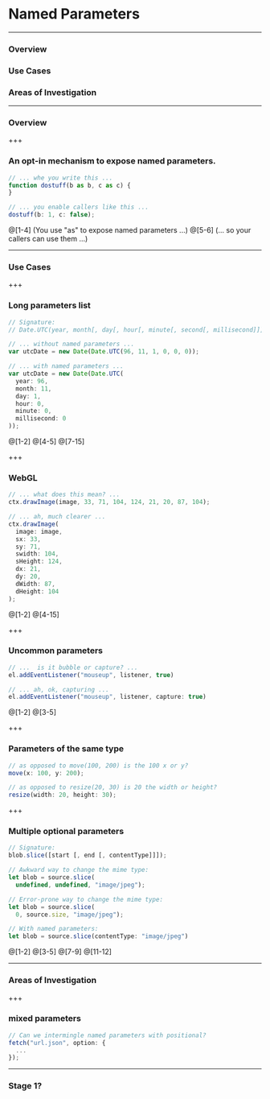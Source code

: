 # Named Parameters

---

### Overview
### Use Cases
### Areas of Investigation

---

### Overview

+++

### An opt-in mechanism to expose named parameters.

```javascript
// ... whe you write this ...
function dostuff(b as b, c as c) {
}

// ... you enable callers like this ...
dostuff(b: 1, c: false); 
```

@[1-4] (You use "as" to expose named parameters ...)
@[5-6] (... so your callers can use them ...)

---

### Use Cases

+++

### Long parameters list

```javascript
// Signature:
// Date.UTC(year, month[, day[, hour[, minute[, second[, millisecond]]]]])

// ... without named parameters ...
var utcDate = new Date(Date.UTC(96, 11, 1, 0, 0, 0));

// ... with named parameters ...
var utcDate = new Date(Date.UTC(
  year: 96, 
  month: 11, 
  day: 1, 
  hour: 0, 
  minute: 0, 
  millisecond: 0
));
```

@[1-2]
@[4-5]
@[7-15]

+++

### WebGL

```javascript
// ... what does this mean? ...
ctx.drawImage(image, 33, 71, 104, 124, 21, 20, 87, 104);

// ... ah, much clearer ...
ctx.drawImage(
  image: image,
  sx: 33,
  sy: 71,
  swidth: 104,
  sHeight: 124,
  dx: 21,
  dy: 20,
  dWidth: 87,
  dHeight: 104
);
```

@[1-2]
@[4-15]

+++

### Uncommon parameters

```javascript
// ...  is it bubble or capture? ...
el.addEventListener("mouseup", listener, true)

// ... ah, ok, capturing ...
el.addEventListener("mouseup", listener, capture: true)
```

@[1-2]
@[3-5]

+++

### Parameters of the same type

```javascript
// as opposed to move(100, 200) is the 100 x or y?
move(x: 100, y: 200);

// as opposed to resize(20, 30) is 20 the width or height?
resize(width: 20, height: 30); 
```

+++

### Multiple optional parameters

```javascript
// Signature:
blob.slice([start [, end [, contentType]]]);

// Awkward way to change the mime type:
let blob = source.slice(
  undefined, undefined, "image/jpeg");

// Error-prone way to change the mime type:
let blob = source.slice(
  0, source.size, "image/jpeg");

// With named parameters:
let blob = source.slice(contentType: "image/jpeg")
```

@[1-2]
@[3-5]
@[7-9]
@[11-12]

---

### Areas of Investigation

+++

### mixed parameters

```javascript
// Can we intermingle named parameters with positional?
fetch("url.json", option: {
  ...
});
```

---

### Stage 1?